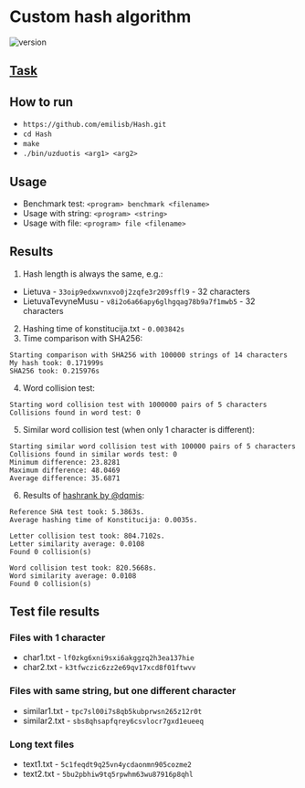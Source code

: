 # Custom hash algorithm

![version][version-badge]

 ## [Task](https://github.com/blockchain-group/Blockchain-technologijos/blob/master/pratybos/1uzduotis-Hashavimas.md)
 
 ## How to run
 - `https://github.com/emilisb/Hash.git`
 - `cd Hash`
 - `make`
 - `./bin/uzduotis <arg1> <arg2>`
 
 ## Usage
 - Benchmark test: `<program> benchmark <filename>`
 - Usage with string: `<program> <string>`
 - Usage with file: `<program> file <filename>`
 
 ## Results
 1. Hash length is always the same, e.g.:
 - Lietuva - `33oip9edxwvnxvo0j2zqfe3r209sffl9` - 32 characters
 - LietuvaTevyneMusu - `v8i2o6a66apy6glhgqag78b9a7f1mwb5` - 32 characters
 2. Hashing time of konstitucija.txt - `0.003842s`
 3. Time comparison with SHA256:
 ```
 Starting comparison with SHA256 with 100000 strings of 14 characters
 My hash took: 0.171999s
 SHA256 took: 0.215976s
 ```
 4. Word collision test:
 ```
 Starting word collision test with 1000000 pairs of 5 characters
 Collisions found in word test: 0
 ```
 5. Similar word collision test (when only 1 character is different):
 ```
 Starting similar word collision test with 100000 pairs of 5 characters
 Collisions found in similar words test: 0
 Minimum difference: 23.8281
 Maximum difference: 48.0469
 Average difference: 35.6871
 ```
 
 6. Results of [hashrank by @dqmis](https://github.com/dqmis/hashrank):
 ```
 Reference SHA test took: 5.3863s.
 Average hashing time of Konstitucija: 0.0035s.
 
 Letter collision test took: 804.7102s.
 Letter similarity average: 0.0108
 Found 0 collision(s)
 
 Word collision test took: 820.5668s.
 Word similarity average: 0.0108
 Found 0 collision(s)
 ```
 
 ## Test file results
 
 ### Files with 1 character
 - char1.txt - `lf0zkg6xni9sxi6akggzq2h3ea137hie`
 - char2.txt - `k3tfwczic6zz2e69qv17xcd8f01ftwvv`
 
 ### Files with same string, but one different character
 - similar1.txt - `tpc7sl00i7s8qb5kubprwsn265z12r0t`
 - similar2.txt - `sbs8qhsapfqrey6csvlocr7gxd1eueeq`
 
 ### Long text files
 - text1.txt - `5c1feqdt9q25vn4ycdaonmn905cozme2`
 - text2.txt - `5bu2pbhiw9tq5rpwhm63wu87916p8qhl`

[version-badge]: https://img.shields.io/badge/version-0.1-green.svg
